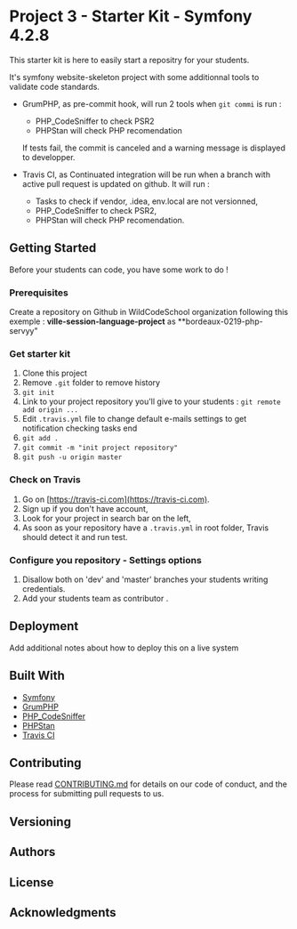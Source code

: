 # Project 3 - Starter Kit - Symfony 4.2.8

This starter kit is here to easily start a repositry for your students.

It's symfony website-skeleton project with some additionnal tools to validate code standards.

* GrumPHP, as pre-commit hook, will run 2 tools when `git commi` is run :
  
    * PHP_CodeSniffer to check PSR2 
    * PHPStan will check PHP recomendation
     
  If tests fail, the commit is canceled and a warning message is displayed to developper.

* Travis CI, as Continuated integration will be run when a branch with active pull request is updated on github. It will run :

    * Tasks to check if vendor, .idea, env.local are not versionned,
    * PHP_CodeSniffer to check PSR2,
    * PHPStan will check PHP recomendation.
 

## Getting Started

Before your students can code, you have some work to do !

### Prerequisites

Create a repository on Github in WildCodeSchool organization following this exemple :
**ville-session-language-project** as **bordeaux-0219-php-servyy"

### Get starter kit

1. Clone this project
2. Remove `.git` folder to remove history
3. `git init`
4. Link to your project repository you'll give to your students : `git remote add origin ...`
5. Edit `.travis.yml` file to change default e-mails settings to get notification checking tasks end
5. `git add .`
6. `git commit -m "init project repository"`
7. `git push -u origin master`

### Check on Travis

1. Go on [https://travis-ci.com](https://travis-ci.com).
2. Sign up if you don't have account,
3. Look for your project in search bar on the left,
4. As soon as your repository have a `.travis.yml` in root folder, Travis should detect it and run test.


### Configure you repository - Settings options

1. Disallow both on 'dev' and 'master' branches your students writing credentials. 
3. Add your students team as contributor .


## Deployment

Add additional notes about how to deploy this on a live system

## Built With

* [Symfony](https://github.com/symfony/symfony)
* [GrumPHP](https://github.com/phpro/grumphp)
* [PHP_CodeSniffer](https://github.com/squizlabs/PHP_CodeSniffer)
* [PHPStan](https://github.com/phpstan/phpstan)
* [Travis CI](https://github.com/marketplace/travis-ci)

## Contributing

Please read [CONTRIBUTING.md](https://gist.github.com/PurpleBooth/b24679402957c63ec426) for details on our code of conduct, and the process for submitting pull requests to us.

## Versioning


## Authors

## License

## Acknowledgments

